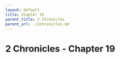 ```yaml
---
layout: default
title: Chapter 19
parent_title: 2 Chronicles
parent_url: ./2chronicles.md
---
```


# 2 Chronicles - Chapter 19
